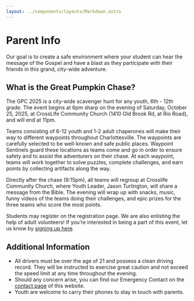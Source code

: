 ```yaml
---
layout: ../components/layouts/Markdown.astro
---
```


# Parent Info

Our goal is to create a safe environment where your student can hear the message of the Gospel and have a blast as they participate with their friends in this grand, city-wide adventure.

## What is the Great Pumpkin Chase?

The GPC 2025 is a city-wide scavenger hunt for any youth, 6th - 12th grade. The event begins at 6pm sharp on the evening of Saturday, October 25, 2025, at CrossLife Community Church (1410 Old Brook Rd, at Rio Road), and will end at 11pm.

Teams consisting of 6-12 youth and 1-2 adult chaperones will make their way to different waypoints throughout Charlottesville. The waypoints are carefully selected to be well-known and safe public places. Waypoint Sentinels guard these locations as teams come and go in order to ensure safety and to assist the adventurers on their chase. At each waypoint, teams will work together to solve puzzles, complete challenges, and earn points by collecting artifacts along the way.

Directly after the chase (9:15pm), all teams will regroup at Crosslife Community Church, where Youth Leader, Jason Turlington, will share a message from the Bible. The evening will wrap up with snacks, music, funny videos of the teams doing their challenges, and epic prizes for the three teams who score the most points.

Students may register on the registration page. We are also enlisting the help of adult volunteers! If you’re interested in being a part of this event, let us know by [signing up here](/volunteer/register).

## Additional Information

-   All drivers must be over the age of 21 and possess a clean driving record. They will be instructed to exercise great caution and not exceed the speed limit at any time throughout the evening.
-   Should any concern arise, you can find our Emergency Contact on the [contact page](/contact) of this website.
-   Youth are welcome to carry their phones to stay in touch with parents.
